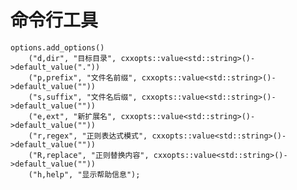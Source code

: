 # 命令行工具
    options.add_options()
        ("d,dir", "目标目录", cxxopts::value<std::string>()->default_value("."))
        ("p,prefix", "文件名前缀", cxxopts::value<std::string>()->default_value(""))
        ("s,suffix", "文件名后缀", cxxopts::value<std::string>()->default_value(""))
        ("e,ext", "新扩展名", cxxopts::value<std::string>()->default_value(""))
        ("r,regex", "正则表达式模式", cxxopts::value<std::string>()->default_value(""))
        ("R,replace", "正则替换内容", cxxopts::value<std::string>()->default_value(""))
        ("h,help", "显示帮助信息");
